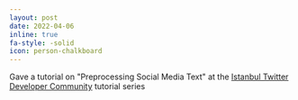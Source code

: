 ```yaml
---
layout: post
date: 2022-04-06
inline: true
fa-style: -solid
icon: person-chalkboard
---
```


Gave a tutorial on "Preprocessing Social Media Text" at the <a href="https://twitterdev.bevylabs.com/events/details/twitter-istanbul-twitter-developer-community-presents-deep-dive-tutorial-on-tweet-preprocessing/" target="_blank">Istanbul Twitter Developer Community</a> tutorial series
